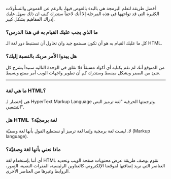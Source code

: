 أفضل طريقة لتعلم البرمجة هي بالبدء بالغوص فيها، بالرغم عن الغموض والتسأولات الكثيرة التي قد تواجهها في هذه المرحلة إلا أنك لاحقاً ستدرك كيف ان ذلك سهل عليك إدراك المفاهيم بشكل كبير.

### ما الذي يجب عليك القيام به في هذا الدرس؟

كل ما عليك القيام به هو أن تكون مستمع جيد وان تحاول أن تستنبط دور لغة الـ HTML.

### هل يبدوا الأمر مربك بالنسبة إليك؟

من المتوقع أنك لم تقم بكتابة أي أكواد مسبقاً فلا تقلق في الوحدة التالية سنبدأ بشرح كل شئ من الصفر وبشكل مبسط وستدرك كم أن تطوير واجهات الويب أمر ممتع وبسيط.

---


### ما هي لغة HTML؟

هي إختصار لـ HyperText Markup Language وترجمتها الحرفية "لغة ترميز النص التشعبي".

### هل HTML  لغة برمجيّة؟

لا، ليست لغة برمجية وإنما لغة ترميز أو نستطيع القول بأنها لغة وصفيّة (Markup language).

### ماذا نعني بأنها لغة وصفيّة؟

أي أننا بإستخدام لغة HTML نقوم بوصف طريقة عرض محتويات صفحة الويب وتحديد العناصر التي نريد إضافتها لموقعنا الإلكتروني كالعناوين الرئيسية، الفقرات النصية، الصور، الروابط وغيرها من العناصر الأخرى.
